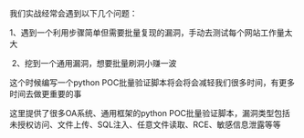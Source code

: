 我们实战经常会遇到以下几个问题：

​ 1、遇到一个利用步骤简单但需要批量复现的漏洞，手动去测试每个网站工作量太大

​ 2、挖到一个通用漏洞，想要批量刷洞小赚一波

这个时候编写一个python POC批量验证脚本将会将会减轻我们很多时间，有更多时间去做更重要的事

这里提供了很多OA系统、通用框架的python POC批量验证脚本，漏洞类型包括未授权访问、文件上传、SQL注入、任意文件读取、RCE、敏感信息泄露等等
